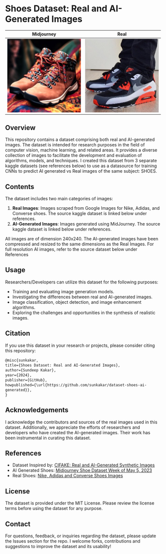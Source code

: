 # Shoes Dataset: Real and AI-Generated Images

Midjourney                  |           Real
:-------------------------:|:-------------------------:
![AI shoes](ai-midjourney\abgdjvgwjym.jpg)  |  ![Real Shoes](real\73.jpg)




## Overview
This repository contains a dataset comprising both real and AI-generated images. The dataset is intended for research purposes in the field of computer vision, machine learning, and related areas. It provides a diverse collection of images to facilitate the development and evaluation of algorithms, models, and techniques. I created this dataset from 3 separate kaggle datasets (see references below) to use as a datasource for training CNNs to predict AI generated vs Real images of the same subject: SHOES.  

## Contents
The dataset includes two main categories of images:
1. **Real Images**: Images scraped from Google Images for Nike, Adidas, and Converse shoes. The source kaggle dataset is linked below under references.
2. **AI-Generated Images**: Images generated using MidJourney. The source kaggle dataset is linked below under references.

All images are of dimension 240x240. The AI-generated images have been compressed and resized to the same dimensions as the Real Images. For full resolution AI images, refer to the source dataset below under References  

## Usage
Researchers/Developers can utilize this dataset for the following purposes:
- Training and evaluating image generation models.
- Investigating the differences between real and AI-generated images.
- Image classification, object detection, and image enhancement algorithms.
- Exploring the challenges and opportunities in the synthesis of realistic images.

## Citation
If you use this dataset in your research or projects, please consider citing this repository:

```
@misc{sunkakar,
title={Shoes Dataset: Real and AI-Generated Images},
author={Sundeep Kakar},
year={2024},
publisher={GitHub},
howpublished={\url{https://github.com/sunkakar/dataset-shoes-ai-generated}},
}
```

## Acknowledgements
I acknowledge the contributors and sources of the real images used in this dataset. Additionally, we appreciate the efforts of researchers and developers who have created the AI-generated images. Their work has been instrumental in curating this dataset.

## References
- Dataset Inspired by: [CIFAKE: Real and AI-Generated Synthetic Images](https://www.kaggle.com/datasets/birdy654/cifake-real-and-ai-generated-synthetic-images)
- AI Generated Shoes: [Midjourney Shoe Dataset Week of May 5, 2023](https://www.kaggle.com/datasets/nikbearbrown/midjourney-shoe-dataset-week-of-may-5-2023)
- Real Shoes: [Nike, Adidas and Converse Shoes Images](https://www.kaggle.com/datasets/die9origephit/nike-adidas-and-converse-imaged)

## License
The dataset is provided under the MIT License. Please review the license terms before using the dataset for any purpose.

## Contact
For questions, feedback, or inquiries regarding the dataset, please update the Issues section for the repo. I welcome forks, contributions and suggestions to improve the dataset and its usability!